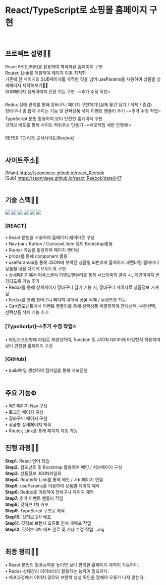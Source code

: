 <h1 fontSize="50px">React/TypeScript로 쇼핑몰 홈페이지 구현</h1><br>

## 프로젝트 설명🐱‍🏍
React 라이브러리를 활용하여 최적화된 홈페이지 구현 <br>
Router, Link를 이용하여 페이지 이동 최적화 <br>
기존에 한 페이지의 SUB페이지를 제작한 것을 넘어 useParams를 사용하여 상품별 상세페이지 제작해보기🙆‍♀️ <br>
SUB페이지 상세이미지 전환 기능 구현 –⭐추가 수정 작업⭐ <br><br>
Redux 상태 관리를 통해 장바구니 페이지 구현하기!(실제 물건 담기 / 삭제 / 증감) <br>
장바구니 총 합계 구하는 기능 및 선택상품 삭제 이벤트 핸들러 추가 –⭐추가 수정 작업⭐ <br>
TypeScript 문법 활용하여 보다 안전한 홈페이지 구현 <br>
깃허브 배포를 통해 사이트 하위주소 만들기 –⭐배포작업 세번 진행😰⭐ <br><br>
REFER TO 리복 공식사이트(Reebok) <br><br>

## 사이트주소🚀
[Main] https://seonnieee.github.io/react_Reebok <br>
[Sub] https://seonnieee.github.io/react_Reebok/detail/47 <br><br>

## 기술 스택👩‍🔧
<p>
  <img src="https://img.shields.io/badge/react-61DAFB?style=for-the-badge&logo=react&logoColor=black">
  <img src="https://img.shields.io/badge/typescript-3178C6?style=for-the-badge&logo=typescript&logoColor=black">
  <img src="https://img.shields.io/badge/reactrouter-CA4245?style=for-the-badge&logo=reactrouter&logoColor=white">
  <img src="https://img.shields.io/badge/bootstrap-7952B3?style=for-the-badge&logo=bootstrap&logoColor=white">  
  <img src="https://img.shields.io/badge/json-000000?style=for-the-badge&logo=json&logoColor=white">
  <img src="https://img.shields.io/badge/github-181717?style=for-the-badge&logo=github&logoColor=white">
</p>

### [REACT]
• React 문법을 사용하여 홈페이지 레이아웃 구성 <br>
• Nav.bar / Button / Carousel.Item 등의 Bootstrap활용 <br>
• Router 기능을 활용하여 페이지 랜더링 <br>
• props를 통해 component 활용 <br>
• useParamas를 통해 JSON에 부여된 상품별 id번호에 홈페이지 재랜더링 될때마다 상품별 내용 다르게 보이도록 구현 <br>
• 상세페이지에서 마우스클릭 이벤트핸들러를 통해 서브이미지 클릭 시, 메인이미지 변경되도록 기능 추가 <br>
• Redux를 통해 상세페이지 장바구니 담기 기능 시, 장바구니 페이지로 상품정보 가져감 <br>
• Redux를 통해 장바구니 페이지 내에서 상품 삭제 / 수량변경 가능 <br>
• Cart컴포넌트에서 이벤트 핸들러를 통해 선택상품 배열화하여 전체선택, 부분선택, 선택상품 삭제 기능 추가 <br>

### [TypeScript]–⭐추가 수정 작업⭐
• 타입스크립형태 파일로 재생성하여, function 및 JSON 데이터에 타입형식 적용하여 보다 안전한 홈페이지 구성<br>

### [GitHub]
• build파일 생성하여 컴파일을 통해 배포진행 <br><br>

## 주요 기능⚙
• 메인페이지 Nav 구성 <br>
• 로그인 페이지 구성 <br>
• 장바구니 페이지 구현 <br>
• 상품별 상세페이지 제작 <br>
• Router, Link를 통해 페이지 이동 가능 <br>

## 진행 과정🏃‍♀️
<strong>Step1.</strong> React 언어 학습 <br>
<strong>Step2.</strong> 컴포넌트 및 Bootstrap 활용하여 메인 / 서브페이지 구성 <br>
<strong>Step3.</strong> 상품정보 JSON파일화<br>
<strong>Step4.</strong> Router와 Link를 통해 메인 / 서비페이지 연결  <br>
<strong>Step5.</strong> useParams를 이용하여 상품별 페이지 제작 <br>
<strong>Step6.</strong> Redux를 이용하여 장바구니 페이지 제작 <br>
<strong>Step7.</strong> 추가 이벤트 핸들러 작업 <br>
<strong>Step8.</strong> 깃허브 1차 배포 <br>
<strong>Step9.</strong> TypeScript 구조로 제작 <br>
<strong>Step10.</strong> 깃허브 2차 배포 <br>
<strong>Step11.</strong> 깃허브 브랜치 오류로 인해 재배포 작업 <br>
<strong>Step12.</strong> 깃허브 3차 배포 완료 및 기타 수정 작업 ...ing <br><br>

## 최종 정리🤸‍♀️
• React 문법의 활용능력을 높이면 보다 편리한 홈페이지 제작이 가능하다. <br>
• Redux 상태관리 라이브러리 활용하는 능력이 필요하다. <br>
• 배포과정에서 이미지 경로와 브랜치 생성 확인을 잘해야 오류가 나지 않는다. <br>
